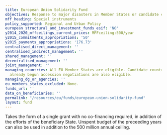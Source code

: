 ```yaml
---
title: European Union Solidarity Fund
objectives: Response to major disasters in Member States or candidate countries
mff_heading: Special instruments
policy_supported: Regional and Urban Policy
european_structural_and_investment_funds_esif: 'NO'
y2014_2020_mffceilings_current_prices: MFFceiling:500/year
y2015_commitments_appropriations: '50'
y2015_payments_appropriations: '176.73'
centralised_direct_management: ''
centralised_indirect_management: ''
shared_management: ''
decentralised_management: ''
joint_management: ''
managing_countries: All EU Member States are eligible. Candidate countries which have
  already begun accession negotiations are also eligible.
managing_dg_or_agencies: ''
eu_members_states_excluded: None.
funds_url: ''
data_on_beneficiaries: ''
permalink: "/resources/eu/funds/european-union-solidarity-fund"
layout: fund
---
```

Takes the form of a single grant with no co-financing required, in addition of the efforts of the beneficiary State. Unspent budget of the preceeding years can also be used in addition to the 500 million annual ceiling.